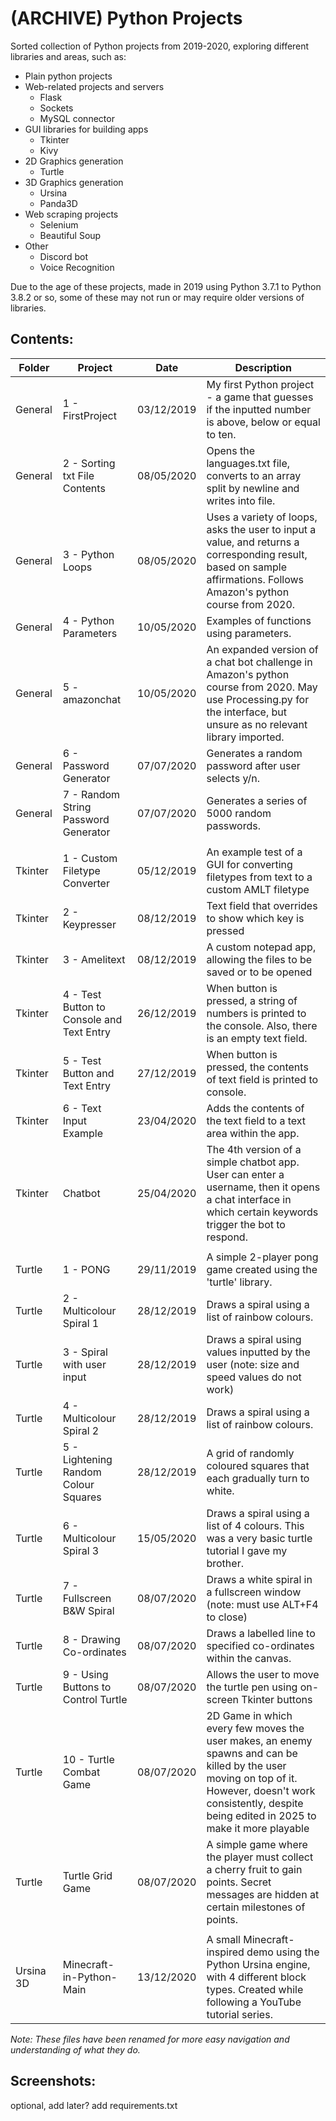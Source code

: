 # (ARCHIVE) Python Projects
Sorted collection of Python projects from 2019-2020, exploring different libraries and areas, such as:
- Plain python projects
- Web-related projects and servers
   - Flask
   - Sockets
   - MySQL connector
- GUI libraries for building apps
    - Tkinter
    - Kivy 
- 2D Graphics generation
    - Turtle
- 3D Graphics generation
    - Ursina
    - Panda3D
- Web scraping projects
	- Selenium
	- Beautiful Soup
- Other
	- Discord bot
	- Voice Recognition

Due to the age of these projects, made in 2019 using Python 3.7.1 to Python 3.8.2 or so, some of these may not run or may require older versions of libraries.

## Contents:
| **Folder** | **Project** | **Date** | **Description** |
|--|--|--|--|
| General | 1 - FirstProject | 03/12/2019 | My first Python project - a game that guesses if the inputted number is above, below or equal to ten. |
| General | 2 - Sorting txt File Contents | 08/05/2020 | Opens the languages.txt file, converts to an array split by newline and writes into file. |
| General | 3 - Python Loops | 08/05/2020 | Uses a variety of loops, asks the user to input a value, and returns a corresponding result, based on sample affirmations. Follows Amazon's python course from 2020. |
| General | 4 - Python Parameters | 10/05/2020 | Examples of functions using parameters. |
| General | 5 - amazonchat | 10/05/2020 | An expanded version of a chat bot challenge in Amazon's python course from 2020. May use Processing.py for the interface, but unsure as no relevant library imported. |
| General | 6 - Password Generator | 07/07/2020 | Generates a random password after user selects y/n. |
| General | 7 - Random String Password Generator | 07/07/2020 | Generates a series of 5000 random passwords. |
| | | | |
| Tkinter | 1 - Custom Filetype Converter | 05/12/2019 | An example test of a GUI for converting filetypes from text to a custom AMLT filetype |
| Tkinter | 2 - Keypresser | 08/12/2019 | Text field that overrides to show which key is pressed |
| Tkinter | 3 - Amelitext | 08/12/2019 | A custom notepad app, allowing the files to be saved or to be opened |
| Tkinter | 4 - Test Button to Console and Text Entry | 26/12/2019 | When button is pressed, a string of numbers is printed to the console. Also, there is an empty text field. |
| Tkinter | 5 - Test Button and Text Entry | 27/12/2019 | When button is pressed, the contents of text field is printed to console. |
| Tkinter | 6 - Text Input Example | 23/04/2020 | Adds the contents of the text field to a text area within the app. |
| Tkinter | Chatbot | 25/04/2020 | The 4th version of a simple chatbot app. User can enter a username, then it opens a chat interface in which certain keywords trigger the bot to respond. |
| | | | |
| Turtle | 1 - PONG | 29/11/2019 | A simple 2-player pong game created using the 'turtle' library. |
| Turtle | 2 - Multicolour Spiral 1 | 28/12/2019 | Draws a spiral using a list of rainbow colours. |
| Turtle | 3 - Spiral with user input | 28/12/2019 | Draws a spiral using values inputted by the user (note: size and speed values do not work) |
| Turtle | 4 - Multicolour Spiral 2 | 28/12/2019 | Draws a spiral using a list of rainbow colours. |
| Turtle | 5 - Lightening Random Colour Squares | 28/12/2019 | A grid of randomly coloured squares that each gradually turn to white. |
| Turtle | 6 - Multicolour Spiral 3 | 15/05/2020 | Draws a spiral using a list of 4 colours. This was a very basic turtle tutorial I gave my brother. |
| Turtle | 7 - Fullscreen B&W Spiral | 08/07/2020 | Draws a white spiral in a fullscreen window (note: must use ALT+F4 to close) |
| Turtle | 8 - Drawing Co-ordinates | 08/07/2020 | Draws a labelled line to specified co-ordinates within the canvas. |
| Turtle | 9 - Using Buttons to Control Turtle | 08/07/2020 | Allows the user to move the turtle pen using on-screen Tkinter buttons |
| Turtle | 10 - Turtle Combat Game | 08/07/2020 | 2D Game in which every few moves the user makes, an enemy spawns and can be killed by the user moving on top of it. However, doesn't work consistently, despite being edited in 2025 to make it more playable |
| Turtle | Turtle Grid Game | 08/07/2020 | A simple game where the player must collect a cherry fruit to gain points. Secret messages are hidden at certain milestones of points. |
| | | | |
| Ursina 3D | Minecraft-in-Python-Main | 13/12/2020 | A small Minecraft-inspired demo using the Python Ursina engine, with 4 different block types. Created while following a YouTube tutorial series. |


*Note: These files have been renamed for more easy navigation and understanding of what they do.*

## Screenshots:
optional, add later?
add requirements.txt


